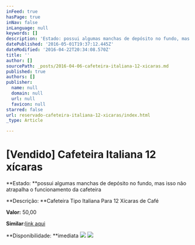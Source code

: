 ```yaml
---
inFeed: true
hasPage: true
inNav: false
inLanguage: null
keywords: []
description: 'Estado: possui algumas manchas de depósito no fundo, mas isso não atrapalha o funcionamento da cafeteira'
datePublished: '2016-05-01T19:37:12.445Z'
dateModified: '2016-04-22T20:34:08.570Z'
title: ''
author: []
sourcePath: _posts/2016-04-06-cafeteira-italiana-12-xicaras.md
published: true
authors: []
publisher:
  name: null
  domain: null
  url: null
  favicon: null
starred: false
url: reservado-cafeteira-italiana-12-xicaras/index.html
_type: Article

---
```

# \[Vendido\] Cafeteira Italiana 12 xícaras

**Estado: **possui algumas manchas de depósito no fundo, mas isso não atrapalha o funcionamento da cafeteira

**Descrição: **Cafeteira Tipo Italiana Para 12 Xícaras de Café

**Valor:** 50,00

**Similar:**[link aqui][0]

**Disponibilidade: **imediata
![](https://the-grid-user-content.s3-us-west-2.amazonaws.com/995495a4-9c43-4f55-9836-2661c642f242.jpg)
![](https://the-grid-user-content.s3-us-west-2.amazonaws.com/2f885fa3-0b9d-41d9-8257-6dcde91c0f3e.jpg)

[0]: https://www.walmart.com.br/item/2173656/sk?utm_source=google-pla&adtype=pla&utm_medium=ppc&utm_term=2173656&utm_campaign=eletroportateis+2173656